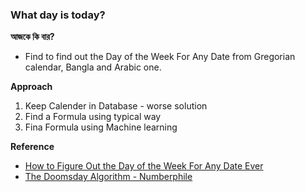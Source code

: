### What day is today? 
**আজকে কি বার?**
- Find to find out the Day of the Week For Any Date from Gregorian calendar, Bangla and Arabic one.

**Approach**
1. Keep Calender in Database - worse solution
2. Find a Formula using typical way
3. Fina Formula using Machine learning

**Reference**
- [How to Figure Out the Day of the Week For Any Date Ever](https://www.youtube.com/watch?v=714LTMNJy5M)
- [The Doomsday Algorithm - Numberphile](https://www.youtube.com/watch?v=z2x3SSBVGJU)
